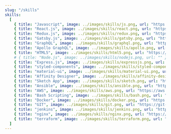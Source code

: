 ```yaml
---
slug: "/skills"
skills:
  [
    { title: "Javascript", image: ../images/skills/js.png, url: "https://developer.mozilla.org/en-US/docs/Web/JavaScript" },
    { title: "React.js", image: ../images/skills/react.png, url: "https://reactjs.org/" },
    { title: "Redux.js", image: ../images/skills/redux.png, url: "https://redux.js.org/" },
    { title: "Gatsby.js", image: ../images/skills/gatsby.png, url: "https://www.gatsbyjs.com/" },
    { title: "GraphQL", image: ../images/skills/graphql.png, url: "https://graphql.org/" },
    { title: "Apollo GraphQL", image: ../images/skills/apollo.png, url: "https://www.apollographql.com/"},
    { title: "HTML5", image: ../images/skills/html5.png, url: "https://developer.mozilla.org/en-US/docs/Web/HTML" },
    # { title: "Node.js", image: ../images/skills/nodejs.png, url: "" },
    { title: "Express.js", image: ../images/skills/expressjs.png, url: "https://expressjs.com/" },
    { title: "styled-components", image: ../images/skills/styled-components.png, url: "https://styled-components.com/" },
    { title: "material-ui", image: ../images/skills/material-ui.png, url: "https://material-ui.com/" },
    { title: "Affinity Designer", image: ../images/skills/affinity-designer.png, url: "https://affinity.serif.com/en-gb/designer/" },
    { title: "Sketch App", image: ../images/skills/sketch.png, url: "https://www.sketch.com/" },
    { title: "Ansible", image: ../images/skills/ansible.png, url: "https://www.ansible.com/" },
    { title: "AWS", image: ../images/skills/aws.png, url: "https://aws.amazon.com/" },
    { title: "Bash Scripting", image: ../images/skills/bash.png, url: "" },
    { title: "Docker", image: ../images/skills/docker.png, url: "https://www.docker.com/" },
    { title: "GIT", image: ../images/skills/git.png, url: "https://git-scm.com/" },
    { title: "jenkins", image: ../images/skills/jenkins.png, url: "https://www.jenkins.io/" },
    { title: "nginx", image: ../images/skills/nginx.png, url: "https://www.nginx.com/" },
    { title: "terraform", image: ../images/skills/terraform.png, url: "https://www.terraform.io/" },
  ]
---
```


